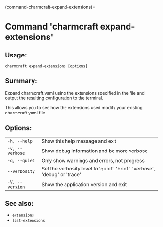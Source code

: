 (command-charmcraft-expand-extensions)=
# Command 'charmcraft expand-extensions'

## Usage:
```text
charmcraft expand-extensions [options]
```

## Summary:

Expand charmcraft.yaml using the extensions specified in the file and output the resulting configuration to the terminal.

This allows you to see how the extensions used modify your existing charmcraft.yaml file.

## Options:
| | |
|-|-|
| `-h, --help` | Show this help message and exit |
| `-v, --verbose` | Show debug information and be more verbose |
| `-q, --quiet` | Only show warnings and errors, not progress |
| `--verbosity` | Set the verbosity level to 'quiet', 'brief', 'verbose', 'debug' or 'trace' |
| `-V, --version` | Show the application version and exit |

## See also:
- `extensions`
- `list-extensions`